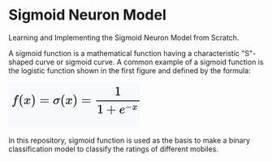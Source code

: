 # Sigmoid Neuron Model

Learning and Implementing the Sigmoid Neuron Model from Scratch.

A sigmoid function is a mathematical function having a characteristic "S"-shaped curve or sigmoid curve. A common example of a sigmoid function is the logistic function shown in the first figure and defined by the formula:

![](image/image.png)


In this repository, sigmoid function is used as the basis to make a binary classification model to classify the ratings of different mobiles.
